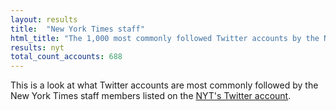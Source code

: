 ```yaml
---
layout: results
title:  "New York Times staff"
html_title: "The 1,000 most commonly followed Twitter accounts by the New York Times staff"
results: nyt
total_count_accounts: 688
---
```


This is a look at what Twitter accounts are most commonly followed by the New York Times staff members listed on the [NYT's Twitter account](https://twitter.com/nytimes/lists/nyt-journalists).
